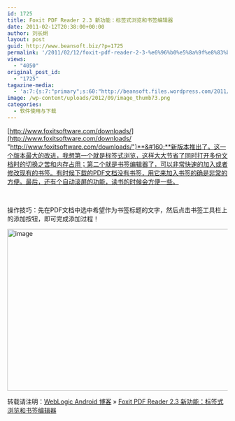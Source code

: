 ```yaml
---
id: 1725
title: Foxit PDF Reader 2.3 新功能：标签式浏览和书签编辑器
date: 2011-02-12T20:38:00+00:00
author: 刘长炯
layout: post
guid: http://www.beansoft.biz/?p=1725
permalink: '/2011/02/12/foxit-pdf-reader-2-3-%e6%96%b0%e5%8a%9f%e8%83%bd%ef%bc%9a%e6%a0%87%e7%ad%be%e5%bc%8f%e6%b5%8f%e8%a7%88%e5%92%8c%e4%b9%a6%e7%ad%be%e7%bc%96%e8%be%91%e5%99%a8/'
views:
  - "4050"
original_post_id:
  - "1725"
tagazine-media:
  - 'a:7:{s:7:"primary";s:60:"http://beansoft.files.wordpress.com/2011/02/image_thumb7.png";s:6:"images";a:2:{s:54:"http://beansoft.files.wordpress.com/2011/02/image7.png";a:6:{s:8:"file_url";s:54:"http://beansoft.files.wordpress.com/2011/02/image7.png";s:5:"width";s:3:"522";s:6:"height";s:3:"371";s:4:"type";s:5:"image";s:4:"area";s:6:"193662";s:9:"file_path";s:0:"";}s:60:"http://beansoft.files.wordpress.com/2011/02/image_thumb7.png";a:6:{s:8:"file_url";s:60:"http://beansoft.files.wordpress.com/2011/02/image_thumb7.png";s:5:"width";s:3:"522";s:6:"height";s:3:"371";s:4:"type";s:5:"image";s:4:"area";s:6:"193662";s:9:"file_path";s:0:"";}}s:6:"videos";a:0:{}s:11:"image_count";s:1:"2";s:6:"author";s:8:"27534716";s:7:"blog_id";s:8:"27979815";s:9:"mod_stamp";s:19:"2011-02-12 12:38:00";}'
image: /wp-content/uploads/2012/09/image_thumb73.png
categories:
  - 软件使用与下载
---
```

[http://www.foxitsoftware.com/downloads/](http://www.foxitsoftware.com/downloads/ "http://www.foxitsoftware.com/downloads/")**&#160;**新版本推出了。这一个版本最大的改进，我想第一个就是标签式浏览，这样大大节省了同时打开多份文档时的切换之苦和内存占用；第二个就是书签编辑器了，可以非常快速的加入或者修改现有的书签。有时候下载的PDF文档没有书签，用它来加入书签的确是非常的方便。最后，还有个自动滚屏的功能，读书的时候会方便一些。

&#160;

操作技巧：先在PDF文档中选中希望作为书签标题的文字，然后点击书签工具栏上的添加按钮，即可完成添加过程！

[<img height="371" alt="image" src="http://www.beansoft.biz/wp-content/uploads/2011/02/image_thumb7.png" width="522" border="0" />](http://www.beansoft.biz/wp-content/uploads/2011/02/image7.png)

转载请注明：[WebLogic Android 博客](http://www.beansoft.biz) &raquo; [Foxit PDF Reader 2.3 新功能：标签式浏览和书签编辑器](http://www.beansoft.biz/2011/02/12/foxit-pdf-reader-2-3-%e6%96%b0%e5%8a%9f%e8%83%bd%ef%bc%9a%e6%a0%87%e7%ad%be%e5%bc%8f%e6%b5%8f%e8%a7%88%e5%92%8c%e4%b9%a6%e7%ad%be%e7%bc%96%e8%be%91%e5%99%a8/)